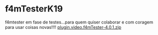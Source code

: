 # f4mTesterK19
f4mtester em fase de testes...para quem quiser colaborar e com coragem para usar coisas novas!!!!
<a href="plugin.video.f4mTester.zip">plugin.video.f4mTester-4.0.1.zip</a>
